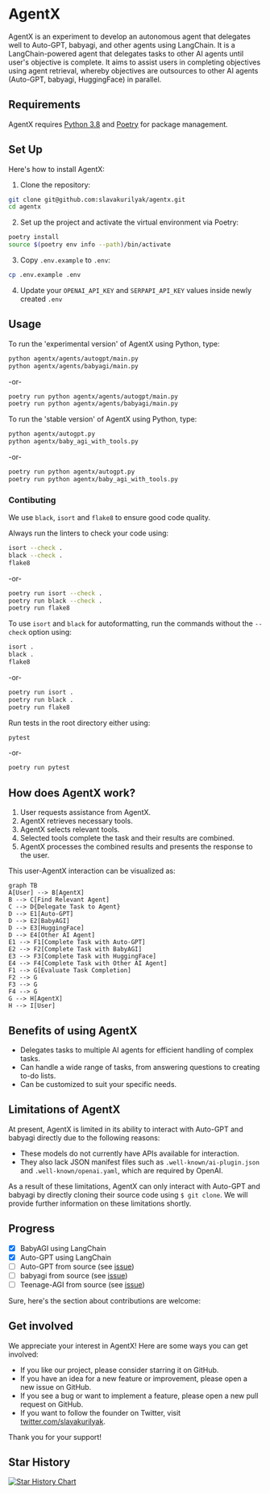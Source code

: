 # AgentX

AgentX is an experiment to develop an autonomous agent that delegates well to Auto-GPT, babyagi, and other agents using LangChain. It is a LangChain-powered agent that delegates tasks to other AI agents until user's objective is complete. It aims to assist users in completing objectives using agent retrieval, whereby objectives are outsources to other AI agents (Auto-GPT, babyagi, HuggingFace) in parallel.

## Requirements

AgentX requires [Python 3.8](https://www.python.org/downloads/) and [Poetry](https://python-poetry.org/docs/#installation) for package management. 

## Set Up

Here's how to install AgentX:

1. Clone the repository:

```bash
git clone git@github.com:slavakurilyak/agentx.git
cd agentx
```
2. Set up the project and activate the virtual environment via Poetry:

```bash
poetry install
source $(poetry env info --path)/bin/activate
```

3. Copy `.env.example` to `.env`:

```bash
cp .env.example .env
```

4. Update your `OPENAI_API_KEY` and `SERPAPI_API_KEY` values inside newly created `.env`

## Usage

To run the 'experimental version' of AgentX using Python, type:

```bash
python agentx/agents/autogpt/main.py
python agentx/agents/babyagi/main.py
```

-or-

```bash
poetry run python agentx/agents/autogpt/main.py
poetry run python agentx/agents/babyagi/main.py
```

To run the 'stable version' of AgentX using Python, type:

```bash
python agentx/autogpt.py
python agentx/baby_agi_with_tools.py
```

-or-

```bash
poetry run python agentx/autogpt.py
poetry run python agentx/baby_agi_with_tools.py

```

### Contibuting

We use `black`, `isort` and `flake8` to ensure good code quality.

Always run the linters to check your code using:

```bash
isort --check .
black --check .
flake8
```

-or-

```bash
poetry run isort --check .
poetry run black --check .
poetry run flake8
```

To use `isort` and `black` for autoformatting, run the commands without the `--check` option using:

```bash
isort .
black .
flake8
```

-or-

```bash
poetry run isort .
poetry run black .
poetry run flake8
```

Run tests in the root directory either using:

```bash
pytest
```

-or-

```bash
poetry run pytest
```

## How does AgentX work?

1. User requests assistance from AgentX.
2. AgentX retrieves necessary tools.
3. AgentX selects relevant tools.
4. Selected tools complete the task and their results are combined.
5. AgentX processes the combined results and presents the response to the user.

This user-AgentX interaction can be visualized as:

```mermaid
graph TB
A[User] --> B[AgentX]
B --> C[Find Relevant Agent]
C --> D{Delegate Task to Agent}
D --> E1[Auto-GPT]
D --> E2[BabyAGI]
D --> E3[HuggingFace]
D --> E4[Other AI Agent]
E1 --> F1[Complete Task with Auto-GPT]
E2 --> F2[Complete Task with BabyAGI]
E3 --> F3[Complete Task with HuggingFace]
E4 --> F4[Complete Task with Other AI Agent]
F1 --> G[Evaluate Task Completion]
F2 --> G
F3 --> G
F4 --> G
G --> H[AgentX]
H --> I[User]
```

## Benefits of using AgentX

-  Delegates tasks to multiple AI agents for efficient handling of complex tasks.
-  Can handle a wide range of tasks, from answering questions to creating to-do lists.
-  Can be customized to suit your specific needs.

## Limitations of AgentX

At present, AgentX is limited in its ability to interact with Auto-GPT and babyagi directly due to the following reasons:

-  These models do not currently have APIs available for interaction.
-  They also lack JSON manifest files such as `.well-known/ai-plugin.json` and `.well-known/openai.yaml`, which are required by OpenAI.

As a result of these limitations, AgentX can only interact with Auto-GPT and babyagi by directly cloning their source code using `$ git clone`. We will provide further information on these limitations shortly.

## Progress

- [x] BabyAGI using LangChain
- [x] Auto-GPT using LangChain
- [ ] Auto-GPT from source (see [issue](https://github.com/slavakurilyak/agentx/issues/1))
- [ ] babyagi from source (see [issue](https://github.com/slavakurilyak/agentx/issues/2))
- [ ] Teenage-AGI from source (see [issue](https://github.com/slavakurilyak/agentx/issues/3))

Sure, here's the section about contributions are welcome:

## Get involved

We appreciate your interest in AgentX! Here are some ways you can get involved:

-   If you like our project, please consider starring it on GitHub.
-   If you have an idea for a new feature or improvement, please open a new issue on GitHub.
-   If you see a bug or want to implement a feature, please open a new pull request on GitHub.
-   If you want to follow the founder on Twitter, visit [twitter.com/slavakurilyak](https://twitter.com/slavakurilyak).

Thank you for your support!

## Star History

[![Star History Chart](https://api.star-history.com/svg?repos=slavakurilyak/AgentX&type=Date)](https://star-history.com/#slavakurilyak/AgentX&Date)